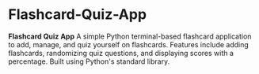 # Flashcard-Quiz-App
**Flashcard Quiz App** A simple Python terminal-based flashcard application to add, manage, and quiz yourself on flashcards. Features include adding flashcards, randomizing quiz questions, and displaying scores with a percentage. Built using Python's standard library.
